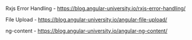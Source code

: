 Rxjs Error Handling - https://blog.angular-university.io/rxjs-error-handling/

File Upload - https://blog.angular-university.io/angular-file-upload/

ng-content - https://blog.angular-university.io/angular-ng-content/